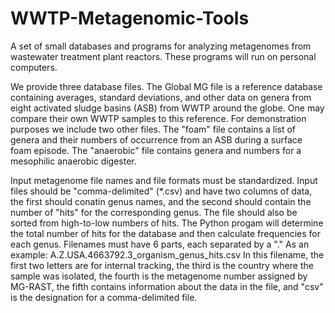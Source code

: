 # WWTP-Metagenomic-Tools
A set of small databases and programs for analyzing metagenomes from wastewater treatment plant reactors. These programs will run on personal computers.  

We provide three database files.  The Global MG file is a reference database containing averages, standard deviations, and other data on genera from eight activated sludge basins (ASB) from WWTP around the globe.  One may compare their own WWTP samples to this reference.  For demonstration purposes we include two other files.  The "foam" file contains a list of genera and their numbers of occurrence from an ASB during a surface foam episode.  The "anaerobic" file contains genera and numbers for a mesophilic anaerobic digester. 

Input metagenome file names and file formats must be standardized.  Input files should be "comma-delimited" (*.csv) and have two columns of data, the first should conatin genus names, and the second should contain the number of "hits" for the corresponding genus.  The file should also be sorted from high-to-low numbers of hits.  The Python progam will determine the total number of hits for the database and then calculate frequencies for each genus.  Filenames must have 6 parts, each separated by a "."  As an example:  A.Z.USA.4663792.3_organism_genus_hits.csv   In this filename, the first two letters are for internal tracking, the third is the country where the sample was isolated, the fourth is the metagenome number assigned by MG-RAST, the fifth contains information about the data in the file, and "csv" is the designation for a comma-delimited file.

